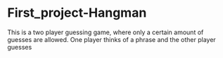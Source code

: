 # First_project-Hangman
This is a two player guessing game, where only a certain amount of guesses are allowed. One player thinks of a phrase and the other player guesses
